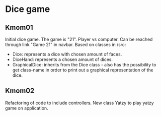 Dice game
==========

Kmom01
-------------

Initial dice game. The game is "21". Player vs computer. Can be reached
through link "Game 21" in navbar. Based on classes in /src:
- Dice: represents a dice with chosen amount of faces.
- DiceHand: represents a chosen amount of dices.
- GraphicalDice: inherits from the Dice class - also has the
    possibility to get class-name in order to print out
    a graphical representation of the dice.

Kmom02
-------------
Refactoring of code to include controllers.
New class Yatzy to play yatzy game on application.

